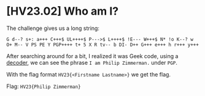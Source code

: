 # [HV23.02] Who am I?

The challenge gives us a long string:

`G d--? s+: a+++ C+++$ UL++++$ P--->$ L++++$ !E--- W+++$ N* !o K--? w O+ M-- V PS PE Y PGP++++ t+ 5 X R tv-- b DI- D++ G+++ e+++ h r+++ y+++`

After searching around for a bit, I realized it was Geek code, using a [decoder](https://www.dcode.fr/geek-code), we can see the phrase `I am Philip Zimmerman.` under `PGP`.

With the flag format `HV23{<Firstname Lastname>}` we get the flag.

Flag: `HV23{Philip Zimmerman}`